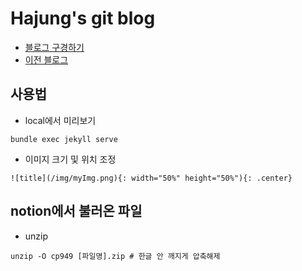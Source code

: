 # Hajung's git blog

- [블로그 구경하기](https://yhajung.github.io/)
- [이전 블로그](https://velog.io/@recoder)

## 사용법
- local에서 미리보기
```
bundle exec jekyll serve
```

- 이미지 크기 및 위치 조정
```
![title](/img/myImg.png){: width="50%" height="50%"){: .center}
```

## notion에서 불러온 파일
- unzip
```
unzip -O cp949 [파일명].zip # 한글 안 깨지게 압축해제
```
